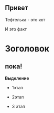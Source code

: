 ## Привет

Тефтелька - это кот

И это факт

# Зоголовок

## пока!

**Выделение**

* 1этап 

* 2этап 

* 3 этап 

